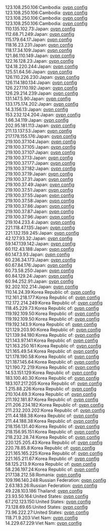 123.108.250.106:Cambodia: [ovpn config](vpn/123_108_250_106.ovpn)  
123.108.250.106:Cambodia: [ovpn config](vpn/123_108_250_106.ovpn)  
123.108.250.106:Cambodia: [ovpn config](vpn/123_108_250_106.ovpn)  
123.108.250.106:Cambodia: [ovpn config](vpn/123_108_250_106.ovpn)  
110.135.102.73:Japan: [ovpn config](vpn/110_135_102_73.ovpn)  
112.68.71.249:Japan: [ovpn config](vpn/112_68_71_249.ovpn)  
115.179.64.17:Japan: [ovpn config](vpn/115_179_64_17.ovpn)  
118.16.23.231:Japan: [ovpn config](vpn/118_16_23_231.ovpn)  
118.17.34.109:Japan: [ovpn config](vpn/118_17_34_109.ovpn)  
121.86.110.149:Japan: [ovpn config](vpn/121_86_110_149.ovpn)  
122.16.128.23:Japan: [ovpn config](vpn/122_16_128_23.ovpn)  
124.18.220.244:Japan: [ovpn config](vpn/124_18_220_244.ovpn)  
125.51.64.56:Japan: [ovpn config](vpn/125_51_64_56.ovpn)  
126.110.226.230:Japan: [ovpn config](vpn/126_110_226_230.ovpn)  
126.114.180.134:Japan: [ovpn config](vpn/126_114_180_134.ovpn)  
126.227.110.192:Japan: [ovpn config](vpn/126_227_110_192.ovpn)  
126.29.214.239:Japan: [ovpn config](vpn/126_29_214_239.ovpn)  
131.147.5.90:Japan: [ovpn config](vpn/131_147_5_90.ovpn)  
133.175.174.202:Japan: [ovpn config](vpn/133_175_174_202.ovpn)  
14.3.156.13:Japan: [ovpn config](vpn/14_3_156_13.ovpn)  
153.232.124.204:Japan: [ovpn config](vpn/153_232_124_204.ovpn)  
1.66.34.119:Japan: [ovpn config](vpn/1_66_34_119.ovpn)  
202.95.181.113:Japan: [ovpn config](vpn/202_95_181_113.ovpn)  
211.13.137.53:Japan: [ovpn config](vpn/211_13_137_53.ovpn)  
217.178.155.176:Japan: [ovpn config](vpn/217_178_155_176.ovpn)  
219.100.37.104:Japan: [ovpn config](vpn/219_100_37_104.ovpn)  
219.100.37.105:Japan: [ovpn config](vpn/219_100_37_105.ovpn)  
219.100.37.107:Japan: [ovpn config](vpn/219_100_37_107.ovpn)  
219.100.37.13:Japan: [ovpn config](vpn/219_100_37_13.ovpn)  
219.100.37.177:Japan: [ovpn config](vpn/219_100_37_177.ovpn)  
219.100.37.182:Japan: [ovpn config](vpn/219_100_37_182.ovpn)  
219.100.37.19:Japan: [ovpn config](vpn/219_100_37_19.ovpn)  
219.100.37.31:Japan: [ovpn config](vpn/219_100_37_31.ovpn)  
219.100.37.49:Japan: [ovpn config](vpn/219_100_37_49.ovpn)  
219.100.37.51:Japan: [ovpn config](vpn/219_100_37_51.ovpn)  
219.100.37.55:Japan: [ovpn config](vpn/219_100_37_55.ovpn)  
219.100.37.58:Japan: [ovpn config](vpn/219_100_37_58.ovpn)  
219.100.37.86:Japan: [ovpn config](vpn/219_100_37_86.ovpn)  
219.100.37.87:Japan: [ovpn config](vpn/219_100_37_87.ovpn)  
219.100.37.96:Japan: [ovpn config](vpn/219_100_37_96.ovpn)  
219.104.233.4:Japan: [ovpn config](vpn/219_104_233_4.ovpn)  
221.118.47.135:Japan: [ovpn config](vpn/221_118_47_135.ovpn)  
221.132.159.245:Japan: [ovpn config](vpn/221_132_159_245.ovpn)  
42.127.93.32:Japan: [ovpn config](vpn/42_127_93_32.ovpn)  
59.147.139.142:Japan: [ovpn config](vpn/59_147_139_142.ovpn)  
60.112.43.188:Japan: [ovpn config](vpn/60_112_43_188.ovpn)  
60.147.3.93:Japan: [ovpn config](vpn/60_147_3_93.ovpn)  
60.236.34.173:Japan: [ovpn config](vpn/60_236_34_173.ovpn)  
60.67.84.176:Japan: [ovpn config](vpn/60_67_84_176.ovpn)  
60.73.58.250:Japan: [ovpn config](vpn/60_73_58_250.ovpn)  
60.84.129.24:Japan: [ovpn config](vpn/60_84_129_24.ovpn)  
60.94.252.91:Japan: [ovpn config](vpn/60_94_252_91.ovpn)  
92.202.102.214:Japan: [ovpn config](vpn/92_202_102_214.ovpn)  
110.14.24.39:Korea Republic of: [ovpn config](vpn/110_14_24_39.ovpn)  
112.161.218.177:Korea Republic of: [ovpn config](vpn/112_161_218_177.ovpn)  
112.172.214.249:Korea Republic of: [ovpn config](vpn/112_172_214_249.ovpn)  
118.45.229.73:Korea Republic of: [ovpn config](vpn/118_45_229_73.ovpn)  
119.192.109.50:Korea Republic of: [ovpn config](vpn/119_192_109_50.ovpn)  
119.192.109.50:Korea Republic of: [ovpn config](vpn/119_192_109_50.ovpn)  
119.192.143.9:Korea Republic of: [ovpn config](vpn/119_192_143_9.ovpn)  
121.129.203.90:Korea Republic of: [ovpn config](vpn/121_129_203_90.ovpn)  
121.139.94.180:Korea Republic of: [ovpn config](vpn/121_139_94_180.ovpn)  
121.143.97.141:Korea Republic of: [ovpn config](vpn/121_143_97_141.ovpn)  
121.163.250.161:Korea Republic of: [ovpn config](vpn/121_163_250_161.ovpn)  
121.165.49.54:Korea Republic of: [ovpn config](vpn/121_165_49_54.ovpn)  
121.178.190.58:Korea Republic of: [ovpn config](vpn/121_178_190_58.ovpn)  
121.187.145.64:Korea Republic of: [ovpn config](vpn/121_187_145_64.ovpn)  
121.190.72.219:Korea Republic of: [ovpn config](vpn/121_190_72_219.ovpn)  
14.53.151.129:Korea Republic of: [ovpn config](vpn/14_53_151_129.ovpn)  
183.100.40.30:Korea Republic of: [ovpn config](vpn/183_100_40_30.ovpn)  
183.107.217.205:Korea Republic of: [ovpn config](vpn/183_107_217_205.ovpn)  
1.215.88.226:Korea Republic of: [ovpn config](vpn/1_215_88_226.ovpn)  
210.104.69.3:Korea Republic of: [ovpn config](vpn/210_104_69_3.ovpn)  
211.192.181.87:Korea Republic of: [ovpn config](vpn/211_192_181_87.ovpn)  
211.206.234.182:Korea Republic of: [ovpn config](vpn/211_206_234_182.ovpn)  
211.232.203.202:Korea Republic of: [ovpn config](vpn/211_232_203_202.ovpn)  
211.44.188.38:Korea Republic of: [ovpn config](vpn/211_44_188_38.ovpn)  
211.44.188.38:Korea Republic of: [ovpn config](vpn/211_44_188_38.ovpn)  
218.156.131.40:Korea Republic of: [ovpn config](vpn/218_156_131_40.ovpn)  
218.156.95.151:Korea Republic of: [ovpn config](vpn/218_156_95_151.ovpn)  
218.232.28.74:Korea Republic of: [ovpn config](vpn/218_232_28_74.ovpn)  
220.125.205.43:Korea Republic of: [ovpn config](vpn/220_125_205_43.ovpn)  
220.78.85.8:Korea Republic of: [ovpn config](vpn/220_78_85_8.ovpn)  
221.165.165.225:Korea Republic of: [ovpn config](vpn/221_165_165_225.ovpn)  
221.165.211.67:Korea Republic of: [ovpn config](vpn/221_165_211_67.ovpn)  
58.125.213.9:Korea Republic of: [ovpn config](vpn/58_125_213_9.ovpn)  
58.236.197.24:Korea Republic of: [ovpn config](vpn/58_236_197_24.ovpn)  
217.138.212.58:Romania: [ovpn config](vpn/217_138_212_58.ovpn)  
109.196.140.248:Russian Federation: [ovpn config](vpn/109_196_140_248.ovpn)  
2.63.183.26:Russian Federation: [ovpn config](vpn/2_63_183_26.ovpn)  
49.228.103.186:Thailand: [ovpn config](vpn/49_228_103_186.ovpn)  
23.93.50.164:United States: [ovpn config](vpn/23_93_50_164.ovpn)  
67.212.123.150:United States: [ovpn config](vpn/67_212_123_150.ovpn)  
73.128.69.65:United States: [ovpn config](vpn/73_128_69_65.ovpn)  
73.96.222.27:United States: [ovpn config](vpn/73_96_222_27.ovpn)  
118.71.9.203:Viet Nam: [ovpn config](vpn/118_71_9_203.ovpn)  
14.229.67.229:Viet Nam: [ovpn config](vpn/14_229_67_229.ovpn)  
